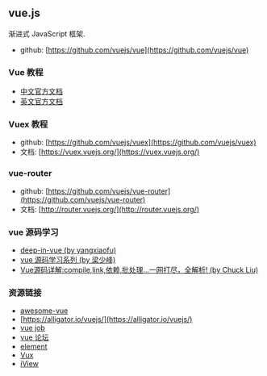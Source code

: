 ## vue.js

渐进式 JavaScript 框架.

* github: [https://github.com/vuejs/vue](https://github.com/vuejs/vue) 

### Vue 教程

* [中文官方文档](http://cn.vuejs.org/)
* [英文官方文档](http://vuejs.org/)

### Vuex 教程

* github: [https://github.com/vuejs/vuex](https://github.com/vuejs/vuex)
* 文档: [https://vuex.vuejs.org/](https://vuex.vuejs.org/)

### vue-router

* github: [https://github.com/vuejs/vue-router](https://github.com/vuejs/vue-router)
* 文档: [http://router.vuejs.org/](http://router.vuejs.org/)

### vue 源码学习

* [deep-in-vue (by yangxiaofu)](https://github.com/xiaofuzi/deep-in-vue)
* [vue 源码学习系列 (by 梁少峰)](https://github.com/youngwind/blog/labels/Vue)
* [Vue源码详解:compile,link,依赖,批处理...一网打尽，全解析! (by Chuck Liu)](http://chuckliu.me/#!/posts/58aefe61820ad92fbbe9a4e0)

### 资源链接

* [awesome-vue](https://github.com/vuejs/awesome-vue)
* [https://alligator.io/vuejs/](https://alligator.io/vuejs/)
* [vue job](https://vuejobs.com/?ref=vuejs)
* [vue 论坛](https://forum.vuejs.org/c/chinese)
* [element](https://element.eleme.io/)
* [Vux](https://vux.li/)
* [iView](https://www.iviewui.com/)